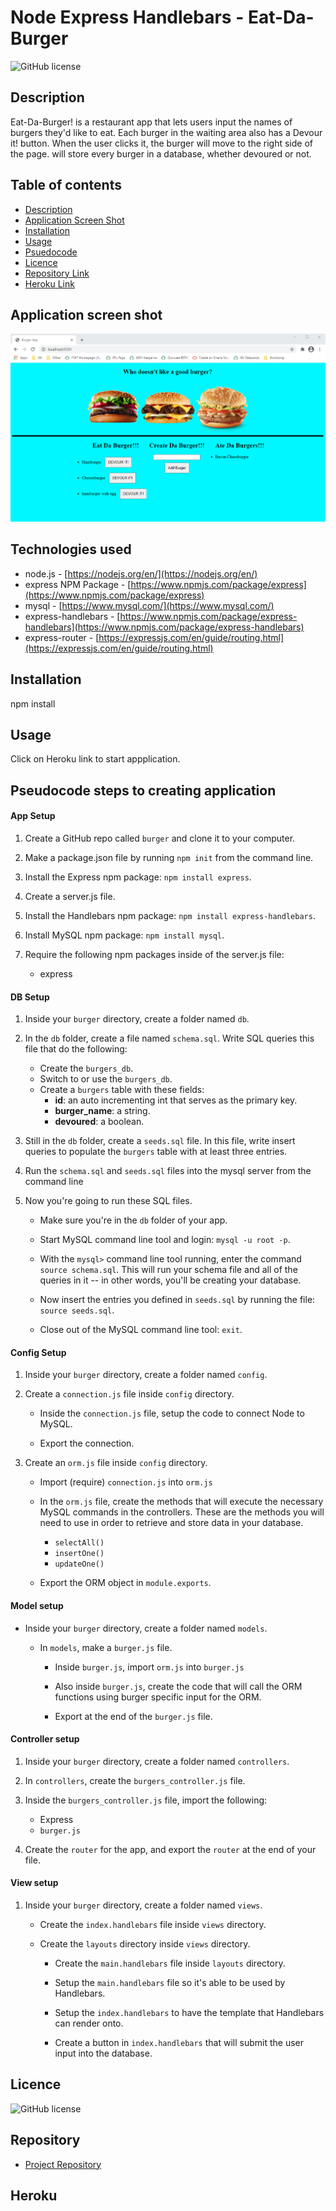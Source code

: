 # Node Express Handlebars - Eat-Da-Burger

![GitHub license](https://img.shields.io/badge/license-MIT-blue.svg)

## Description 

Eat-Da-Burger! is a restaurant app that lets users input the names of burgers they'd like to eat. Each burger in the waiting area also has a Devour it! button. When the user clicks it, the burger will move to the right side of the page. will store every burger in a database, whether devoured or not.

## Table of contents

- [Description](#description)
- [Application Screen Shot](#application-screen-shot)
- [Installation](#installation)
- [Usage](#usage)
- [Psuedocode](#pseudocode-steps-to-creating-application)
- [Licence](#licence)
- [Repository Link](#repository)
- [Heroku Link](#heroku)

## Application screen shot

![Foto1](app_screenshot.png)

## Technologies used
- node.js - [https://nodejs.org/en/](https://nodejs.org/en/)
- express NPM Package - [https://www.npmjs.com/package/express](https://www.npmjs.com/package/express)
- mysql - [https://www.mysql.com/](https://www.mysql.com/)
- express-handlebars - [https://www.npmjs.com/package/express-handlebars](https://www.npmjs.com/package/express-handlebars)
- express-router - [https://expressjs.com/en/guide/routing.html](https://expressjs.com/en/guide/routing.html)

## Installation
npm install

## Usage
Click on Heroku link to start appplication.


## Pseudocode steps to creating application
#### App Setup

1. Create a GitHub repo called `burger` and clone it to your computer.

2. Make a package.json file by running `npm init` from the command line.

3. Install the Express npm package: `npm install express`.

4. Create a server.js file.

5. Install the Handlebars npm package: `npm install express-handlebars`.

6. Install MySQL npm package: `npm install mysql`.

7. Require the following npm packages inside of the server.js file:
   * express

#### DB Setup

1. Inside your `burger` directory, create a folder named `db`.

2. In the `db` folder, create a file named `schema.sql`. Write SQL queries this file that do the following:

   * Create the `burgers_db`.
   * Switch to or use the `burgers_db`.
   * Create a `burgers` table with these fields:
     * **id**: an auto incrementing int that serves as the primary key.
     * **burger_name**: a string.
     * **devoured**: a boolean.

3. Still in the `db` folder, create a `seeds.sql` file. In this file, write insert queries to populate the `burgers` table with at least three entries.

4. Run the `schema.sql` and `seeds.sql` files into the mysql server from the command line

5. Now you're going to run these SQL files.

   * Make sure you're in the `db` folder of your app.

   * Start MySQL command line tool and login: `mysql -u root -p`.

   * With the `mysql>` command line tool running, enter the command `source schema.sql`. This will run your schema file and all of the queries in it -- in other words, you'll be creating your database.

   * Now insert the entries you defined in `seeds.sql` by running the file: `source seeds.sql`.

   * Close out of the MySQL command line tool: `exit`.

#### Config Setup

1. Inside your `burger` directory, create a folder named `config`.

2. Create a `connection.js` file inside `config` directory.

   * Inside the `connection.js` file, setup the code to connect Node to MySQL.

   * Export the connection.

3. Create an `orm.js` file inside `config` directory.

   * Import (require) `connection.js` into `orm.js`

   * In the `orm.js` file, create the methods that will execute the necessary MySQL commands in the controllers. These are the methods you will need to use in order to retrieve and store data in your database.

     * `selectAll()`
     * `insertOne()`
     * `updateOne()`

   * Export the ORM object in `module.exports`.

#### Model setup

* Inside your `burger` directory, create a folder named `models`.

  * In `models`, make a `burger.js` file.

    * Inside `burger.js`, import `orm.js` into `burger.js`

    * Also inside `burger.js`, create the code that will call the ORM functions using burger specific input for the ORM.

    * Export at the end of the `burger.js` file.

#### Controller setup

1. Inside your `burger` directory, create a folder named `controllers`.

2. In `controllers`, create the `burgers_controller.js` file.

3. Inside the `burgers_controller.js` file, import the following:

   * Express
   * `burger.js`

4. Create the `router` for the app, and export the `router` at the end of your file.

#### View setup

1. Inside your `burger` directory, create a folder named `views`.

   * Create the `index.handlebars` file inside `views` directory.

   * Create the `layouts` directory inside `views` directory.

     * Create the `main.handlebars` file inside `layouts` directory.

     * Setup the `main.handlebars` file so it's able to be used by Handlebars.

     * Setup the `index.handlebars` to have the template that Handlebars can render onto.

     * Create a button in `index.handlebars` that will submit the user input into the database.

## Licence

![GitHub license](https://img.shields.io/badge/license-MIT-blue.svg)

## Repository

- [Project Repository](https://github.com/rich30041/burger)

## Heroku
